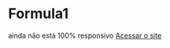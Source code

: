 # Formula1
ainda não está 100% responsivo
 <a href="https://lzeunfa.github.io/Inspirado-na-F-rmula1/paginai.html" target="_blank">Acessar o site</a>
